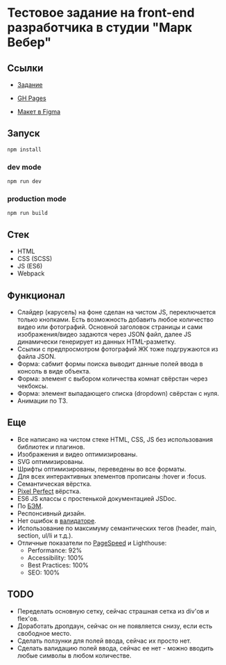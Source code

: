 # Тестовое задание на front-end разработчика в студии "Марк Вебер"

## Ссылки

* [Задание](https://www.notion.so/front-end-0d9693fffaef4869a77635f26dd0e923)

* [GH Pages](https://melentq.github.io/test-mark-weber)

* [Макет в Figma](https://www.figma.com/file/c5UJ6beeIf35Lk1d8Zw4vJ/%D0%A2%D0%B5%D1%81%D1%82%D0%BE%D0%B2%D0%BE%D0%B5-%D0%B7%D0%B0%D0%B4%D0%B0%D0%BD%D0%B8%D0%B5-%D0%BD%D0%B0-front-end-%D1%80%D0%B0%D0%B7%D1%80%D0%B0%D0%B1%D0%BE%D1%82%D1%87%D0%B8%D0%BA%D0%B0?node-id=0%3A1)

## Запуск

`npm install`

### dev mode

`npm run dev`

### production mode

`npm run build`

## Стек

* HTML
* CSS (SCSS)
* JS (ES6)
* Webpack

## Функционал

* Слайдер (карусель) на фоне сделан на чистом JS, переключается только кнопками. Есть возможность добавить любое количество видео или фотографий. Основной заголовок страницы и сами изображения/видео задаются через JSON файл, далее JS динамически генерирует из данных HTML-разметку.
* Ссылки с предпросмотром фотографий ЖК тоже подгружаются из файла JSON.
* Форма: сабмит формы поиска выводит данные полей ввода в консоль в виде объекта.
* Форма: элемент с выбором количества комнат свёрстан через чекбоксы.
* Форма: элемент выпадающего списка (dropdown) свёрстан с нуля.
* Анимации по ТЗ.

## Еще

* Все написано на чистом стеке HTML, CSS, JS без использования библиотек и плагинов.
* Изображения и видео оптимизированы.
* SVG оптимизированы.
* Шрифты оптимизированы, переведены во все форматы.
* Для всех интерактивных элементов прописаны :hover и :focus.
* Семантическая вёрстка.
* [Pixel Perfect](https://chrome.google.com/webstore/detail/perfectpixel-by-welldonec/dkaagdgjmgdmbnecmcefdhjekcoceebi?hl=ru) вёрстка.
* ES6 JS классы с простенькой документацией JSDoc.
* По [БЭМ](https://ru.bem.info/).
* Респонсивный дизайн.
* Нет ошибок в [валидаторе](https://validator.w3.org/nu/).
* Использование по максимуму семантических тегов (header, main, section, ul/li и т.д.).
* Отличные показатели по [PageSpeed](https://developers.google.com/speed/pagespeed/insights/?hl=ru) и Lighthouse:
    * Performance: 92%
    * Accessibility: 100%
    * Best Practices: 100%
    * SEO: 100%

## TODO

* Переделать основную сетку, сейчас страшная сетка из div'ов и flex'ов.
* Доработать дропдаун, сейчас он не появляется снизу, если есть свободное место.
* Сделать ползунки для полей ввода, сейчас их просто нет.
* Сделать валидацию полей ввода, сейчас ее нет - можно вводить любые символы в любом количестве.
